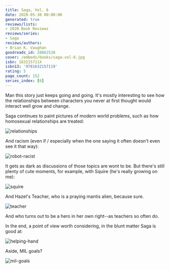 ```yaml
---
title: Saga, Vol. 6
date: 2020-05-30 00:00:00
generated: true
reviews/lists:
- 2020 Book Reviews
reviews/series:
- Saga
reviews/authors:
- Brian K. Vaughan
goodreads_id: 28862528
cover: /embeds/books/saga-vol-6.jpg
isbn: 163215711X
isbn13: '9781632157119'
rating: 5
page_count: 152
series_index: [6]
---
```

Man this story just keeps going and going. It's mostly interesting to see how the relationships between characters you never at first thought would interact well grow and change.  

Saga continues to paint pictures of modern world problems, such as how homosexual relationships are treated:  

<!--more-->

![relationships](/embeds/books/attachments/relationships.png)  

And racism (even if / especially when the one saying it often doesn't even see it that way):  

![robot-racist](/embeds/books/attachments/robot-racist.png)  

It gets as dark as discussions of those topics are wont to be. But there's still plenty of cute moments, for example, with Squire (he's really growing on me):  

![squire](/embeds/books/attachments/squire.png)  

And Hazel's Teacher, who is a praying mantis alien, because sure.  

![teacher](/embeds/books/attachments/teacher.png)  

And who turns out to be a hero in her own right--as teachers so often do.  

In the end, a point of view worth considering, in the blunt matter Saga is good at:  

![helping-hand](/embeds/books/attachments/helping-hand.png)  

Aside, MIL goals?  

![mil-goals](/embeds/books/attachments/mil-goals.jpg)